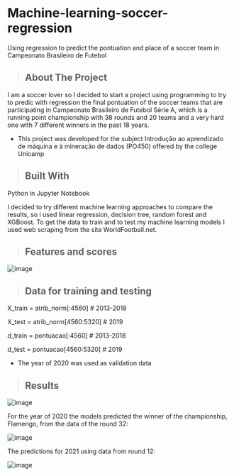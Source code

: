 # Machine-learning-soccer-regression
 Using regression to predict the pontuation and place of a soccer team in Campeonato Brasileiro de Futebol
 
> ## About The Project

I am a soccer lover so I decided to start a project using programming to try to predic with regression the final pontuation of the soccer teams that are participating in Campeonato Brasileiro de Futebol Série A, which is a running point championship with 38 rounds and 20 teams and a very hard one with 7 different winners in the past 18 years.
* This project was developed for the subject Introdução ao aprendizado de máquina e à mineração de dados (PO450) offered by the college Unicamp
 
> ## Built With

Python in Jupyter Notebook

I decided to try different machine learning approaches to compare the results, so i used linear regression, decision tree, random forest and XGBoost.
To get the data to train and to test my machine learning models I used web scraping from the site WorldFootball.net.

> ## Features and scores

![image](https://user-images.githubusercontent.com/88220952/128258316-353fe366-943b-4edb-b32a-66976dd4751f.png)

> ## Data for training and testing

X_train = atrib_norm[:4560] # 2013-2018

X_test = atrib_norm[4560:5320] # 2019

d_train = pontuacao[:4560] # 2013-2018

d_test = pontuacao[4560:5320] # 2019

* The year of 2020 was used as validation data

> ## Results

![image](https://user-images.githubusercontent.com/88220952/128260636-f23c23ff-7bf8-4aa1-baba-2b8f39f84ca7.png)

For the year of 2020 the models predicted the winner of the championship, Flamengo, from the data of the round 32:

![image](https://user-images.githubusercontent.com/88220952/128260543-d77dd283-d41f-4684-b823-5b45d080b48a.png)

The predictions for 2021 using data from round 12:

![image](https://user-images.githubusercontent.com/88220952/128260698-f449ee9b-6f98-46d0-b551-abb677a7509f.png)

